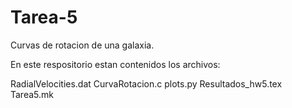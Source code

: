 # Tarea-5
Curvas de rotacion de una galaxia.

En este respositorio estan contenidos los archivos:

RadialVelocities.dat
CurvaRotacion.c
plots.py
Resultados_hw5.tex
Tarea5.mk
